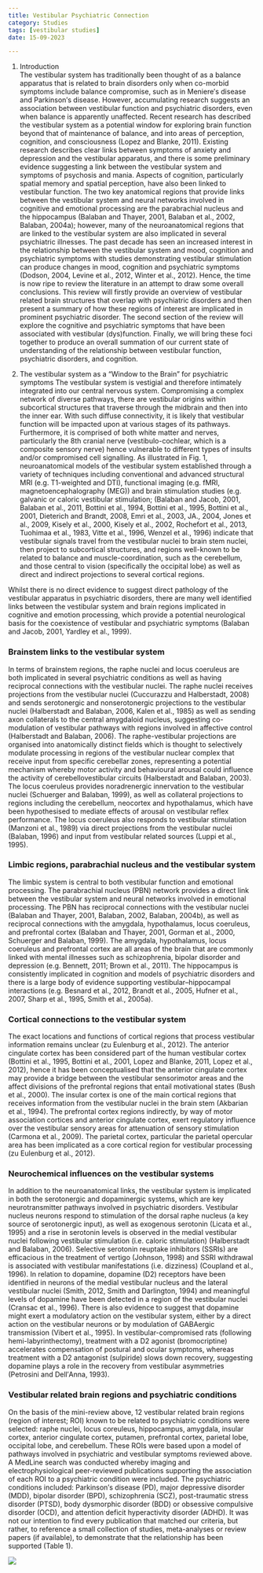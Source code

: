 ```yaml
---
title: Vestibular Psychiatric Connection
category: Studies
tags: [vestibular studies]
date: 15-09-2023

---
```


1. Introduction   
The vestibular system has traditionally been thought of as a balance apparatus that is related to brain disorders only when co-morbid symptoms include balance compromise, such as in Meniere′s disease and Parkinson′s disease. However, accumulating research suggests an association between vestibular function and psychiatric disorders, even when balance is apparently unaffected. Recent research has described the vestibular system as a potential window for exploring brain function beyond that of maintenance of balance, and into areas of perception, cognition, and consciousness (Lopez and Blanke, 2011). Existing research describes clear links between symptoms of anxiety and depression and the vestibular apparatus, and there is some preliminary evidence suggesting a link between the vestibular system and symptoms of psychosis and mania. Aspects of cognition, particularly spatial memory and spatial perception, have also been linked to vestibular function. The two key anatomical regions that provide links between the vestibular system and neural networks involved in cognitive and emotional processing are the parabrachial nucleus and the hippocampus (Balaban and Thayer, 2001, Balaban et al., 2002, Balaban, 2004a); however, many of the neuroanatomical regions that are linked to the vestibular system are also implicated in several psychiatric illnesses. The past decade has seen an increased interest in the relationship between the vestibular system and mood, cognition and psychiatric symptoms with studies demonstrating vestibular stimulation can produce changes in mood, cognition and psychiatric symptoms (Dodson, 2004, Levine et al., 2012, Winter et al., 2012). Hence, the time is now ripe to review the literature in an attempt to draw some overall conclusions. This review will firstly provide an overview of vestibular related brain structures that overlap with psychiatric disorders and then present a summary of how these regions of interest are implicated in prominent psychiatric disorder. The second section of the review will explore the cognitive and psychiatric symptoms that have been associated with vestibular (dys)function. Finally, we will bring these foci together to produce an overall summation of our current state of understanding of the relationship between vestibular function, psychiatric disorders, and cognition.
   
2. The vestibular system as a “Window to the Brain” for psychiatric symptoms
The vestibular system is vestigial and therefore intimately integrated into our central nervous system. Compromising a complex network of diverse pathways, there are vestibular origins within subcortical structures that traverse through the midbrain and then into the inner ear. With such diffuse connectivity, it is likely that vestibular function will be impacted upon at various stages of its pathways. Furthermore, it is comprised of both white matter and nerves, particularly the 8th cranial nerve (vestibulo-cochlear, which is a composite sensory nerve) hence vulnerable to different types of insults and/or compromised cell signalling. As illustrated in Fig. 1, neuroanatomical models of the vestibular system established through a variety of techniques including conventional and advanced structural MRI (e.g. T1-weighted and DTI), functional imaging (e.g. fMRI, magnetoencephalography (MEG)) and brain stimulation studies (e.g. galvanic or caloric vestibular stimulation; (Balaban and Jacob, 2001, Balaban et al., 2011, Bottini et al., 1994, Bottini et al., 1995, Bottini et al., 2001, Dieterich and Brandt, 2008, Emri et al., 2003, JA., 2004, Jones et al., 2009, Kisely et al., 2000, Kisely et al., 2002, Rochefort et al., 2013, Tuohimaa et al., 1983, Vitte et al., 1996, Wenzel et al., 1996) indicate that vestibular signals travel from the vestibular nuclei to brain stem nuclei, then project to subcortical structures, and regions well-known to be related to balance and muscle-coordination, such as the cerebellum, and those central to vision (specifically the occipital lobe) as well as direct and indirect projections to several cortical regions.

    


Whilst there is no direct evidence to suggest direct pathology of the vestibular apparatus in psychiatric disorders, there are many well identified links between the vestibular system and brain regions implicated in cognitive and emotion processing, which provide a potential neurological basis for the coexistence of vestibular and psychiatric symptoms (Balaban and Jacob, 2001, Yardley et al., 1999).
    
### Brainstem links to the vestibular system  
In terms of brainstem regions, the raphe nuclei and locus coeruleus are both implicated in several psychiatric conditions as well as having reciprocal connections with the vestibular nuclei. The raphe nuclei receives projections from the vestibular nuclei (Cuccurazzu and Halberstadt, 2008) and sends serotonergic and nonserotonergic projections to the vestibular nuclei (Halberstadt and Balaban, 2006, Kalen et al., 1985) as well as sending axon collaterals to the central amygdaloid nucleus, suggesting co-modulation of vestibular pathways with regions involved in affective control (Halberstadt and Balaban, 2006). The raphe-vestibular projections are organised into anatomically distinct fields which is thought to selectively modulate processing in regions of the vestibular nuclear complex that receive input from specific cerebellar zones, representing a potential mechanism whereby motor activity and behavioural arousal could influence the activity of cerebellovestibular circuits (Halberstadt and Balaban, 2003). The locus coeruleus provides noradrenergic innervation to the vestibular nuclei (Schuerger and Balaban, 1999), as well as collateral projections to regions including the cerebellum, neocortex and hypothalamus, which have been hypothesised to mediate effects of arousal on vestibular reflex performance. The locus coeruleus also responds to vestibular stimulation (Manzoni et al., 1989) via direct projections from the vestibular nuclei (Balaban, 1996) and input from vestibular related sources (Luppi et al., 1995).
  
### Limbic regions, parabrachial nucleus and the vestibular system
The limbic system is central to both vestibular function and emotional processing. The parabrachial nucleus (PBN) network provides a direct link between the vestibular system and neural networks involved in emotional processing. The PBN has reciprocal connections with the vestibular nuclei (Balaban and Thayer, 2001, Balaban, 2002, Balaban, 2004b), as well as reciprocal connections with the amygdala, hypothalamus, locus coeruleus, and prefrontal cortex (Balaban and Thayer, 2001, Gorman et al., 2000, Schuerger and Balaban, 1999). The amygdala, hypothalamus, locus coeruleus and prefrontal cortex are all areas of the brain that are commonly linked with mental illnesses such as schizophrenia, bipolar disorder and depression (e.g. Bennett, 2011; Brown et al., 2011). The hippocampus is consistently implicated in cognition and models of psychiatric disorders and there is a large body of evidence supporting vestibular–hippocampal interactions (e.g. Besnard et al., 2012, Brandt et al., 2005, Hufner et al., 2007, Sharp et al., 1995, Smith et al., 2005a).
  
### Cortical connections to the vestibular system  
The exact locations and functions of cortical regions that process vestibular information remains unclear (zu Eulenburg et al., 2012). The anterior cingulate cortex has been considered part of the human vestibular cortex (Bottini et al., 1995, Bottini et al., 2001, Lopez and Blanke, 2011, Lopez et al., 2012), hence it has been conceptualised that the anterior cingulate cortex may provide a bridge between the vestibular sensorimotor areas and the affect divisions of the prefrontal regions that entail motivational states (Bush et al., 2000). The insular cortex is one of the main cortical regions that receives information from the vestibular nuclei in the brain stem (Akbarian et al., 1994). The prefrontal cortex regions indirectly, by way of motor association cortices and anterior cingulate cortex, exert regulatory influence over the vestibular sensory areas for attenuation of sensory stimulation (Carmona et al., 2009). The parietal cortex, particular the parietal opercular area has been implicated as a core cortical region for vestibular processing (zu Eulenburg et al., 2012).  
  
### Neurochemical influences on the vestibular systems  
In addition to the neuroanatomical links, the vestibular system is implicated in both the serotonergic and dopaminergic systems, which are key neurotransmitter pathways involved in psychiatric disorders. Vestibular nucleus neurons respond to stimulation of the dorsal raphe nucleus (a key source of serotonergic input), as well as exogenous serotonin (Licata et al., 1995) and a rise in serotonin levels is observed in the medial vestibular nuclei following vestibular stimulation (i.e. caloric stimulation) (Halberstadt and Balaban, 2006). Selective serotonin reuptake inhibitors (SSRIs) are efficacious in the treatment of vertigo (Johnson, 1998) and SSRI withdrawal is associated with vestibular manifestations (i.e. dizziness) (Coupland et al., 1996). In relation to dopamine, dopamine (D2) receptors have been identified in neurons of the medial vestibular nucleus and the lateral vestibular nuclei (Smith, 2012, Smith and Darlington, 1994) and meaningful levels of dopamine have been detected in a region of the vestibular nuclei (Cransac et al., 1996). There is also evidence to suggest that dopamine might exert a modulatory action on the vestibular system, either by a direct action on the vestibular neurons or by modulation of GABAergic transmission (Vibert et al., 1995). In vestibular-compromised rats (following hemi-labyrinthectomy), treatment with a D2 agonist (bromocriptine) accelerates compensation of postural and ocular symptoms, whereas treatment with a D2 antagonist (sulpiride) slows down recovery, suggesting dopamine plays a role in the recovery from vestibular asymmetries (Petrosini and Dell′Anna, 1993).
  
### Vestibular related brain regions and psychiatric conditions  
On the basis of the mini-review above, 12 vestibular related brain regions (region of interest; ROI) known to be related to psychiatric conditions were selected: raphe nuclei, locus coreuleus, hippocampus, amygdala, insular cortex, anterior cingulate cortex, putamen, prefrontal cortex, parietal lobe, occipital lobe, and cerebellum. These ROIs were based upon a model of pathways involved in psychiatric and vestibular symptoms reviewed above. A MedLine search was conducted whereby imaging and electrophysiological peer-reviewed publications supporting the association of each ROI to a psychiatric condition were included. The psychiatric conditions included: Parkinson′s disease (PD), major depressive disorder (MDD), bipolar disorder (BPD), schizophrenia (SCZ), post-traumatic stress disorder (PTSD), body dysmorphic disorder (BDD) or obsessive compulsive disorder (OCD), and attention deficit hyperactivity disorder (ADHD). It was not our intention to find every publication that matched our criteria, but rather, to reference a small collection of studies, meta-analyses or review papers (if available), to demonstrate that the relationship has been supported (Table 1).

<img src="/assets/img/vestibularbranches.jpg">